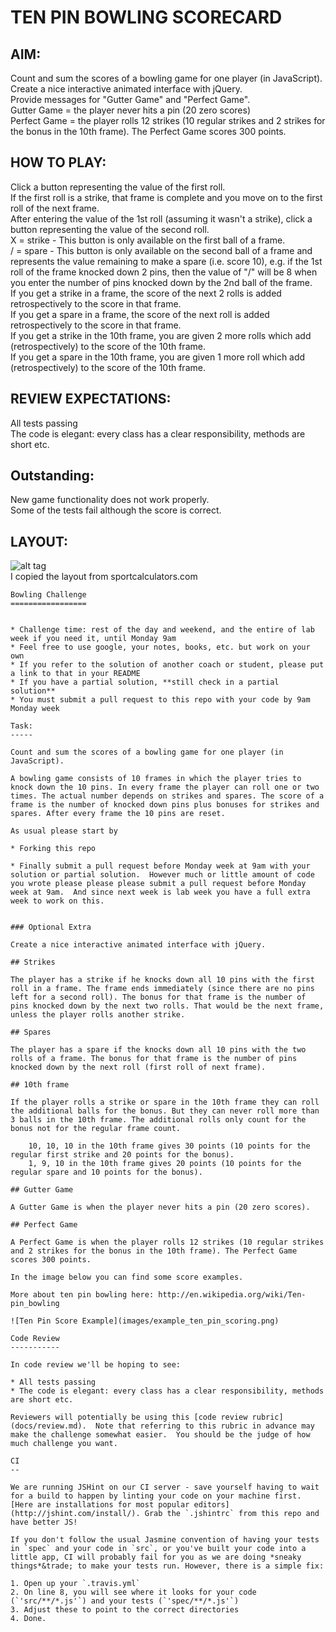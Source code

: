 # TEN PIN BOWLING SCORECARD

## AIM:
Count and sum the scores of a bowling game for one player (in JavaScript).  
Create a nice interactive animated interface with jQuery.  
Provide messages for "Gutter Game" and "Perfect Game".  
Gutter Game = the player never hits a pin (20 zero scores)  
Perfect Game = the player rolls 12 strikes (10 regular strikes and 2 strikes for the bonus in the 10th frame). The Perfect Game scores 300 points.  

## HOW TO PLAY:
Click a button representing the value of the first roll.  
If the first roll is a strike, that frame is complete and you move on to the first roll of the next frame.  
After entering the value of the 1st roll (assuming it wasn't a strike), click a button representing the value of the second roll.  
X = strike - This button is only available on the first ball of a frame.  
/ = spare - This button is only available on the second ball of a frame and represents the value remaining to make a spare (i.e. score 10), e.g. if the 1st roll of the frame knocked down 2 pins, then the value of "/" will be 8 when you enter the number of pins knocked down by the 2nd ball of the frame.  
If you get a strike in a frame, the score of the next 2 rolls is added retrospectively to the score in that frame.  
If you get a spare in a frame, the score of the next roll is added retrospectively to the score in that frame.  
If you get a strike in the 10th frame, you are given 2 more rolls which add (retrospectively) to the score of the 10th frame.  
If you get a spare in the 10th frame, you are given 1 more roll which add (retrospectively) to the score of the 10th frame.  

## REVIEW EXPECTATIONS:
All tests passing  
The code is elegant: every class has a clear responsibility, methods are short etc.  

## Outstanding:
New game functionality does not work properly.  
Some of the tests fail although the score is correct.  

## LAYOUT:

![alt tag](https://www.dropbox.com/s/7ydue0dthexq7o9/Screenshot%20from%202016-11-07%2008-15-03.png?raw=1)  
I copied the layout from sportcalculators.com
~~~~~~~~~~~~~~~~~~~~~~~~~~~~~~~~~~~~~~~~~~~~~~~~~
Bowling Challenge
=================


* Challenge time: rest of the day and weekend, and the entire of lab week if you need it, until Monday 9am
* Feel free to use google, your notes, books, etc. but work on your own
* If you refer to the solution of another coach or student, please put a link to that in your README
* If you have a partial solution, **still check in a partial solution**
* You must submit a pull request to this repo with your code by 9am Monday week

Task:
-----

Count and sum the scores of a bowling game for one player (in JavaScript).

A bowling game consists of 10 frames in which the player tries to knock down the 10 pins. In every frame the player can roll one or two times. The actual number depends on strikes and spares. The score of a frame is the number of knocked down pins plus bonuses for strikes and spares. After every frame the 10 pins are reset.

As usual please start by

* Forking this repo

* Finally submit a pull request before Monday week at 9am with your solution or partial solution.  However much or little amount of code you wrote please please please submit a pull request before Monday week at 9am.  And since next week is lab week you have a full extra week to work on this.


### Optional Extra

Create a nice interactive animated interface with jQuery.

## Strikes

The player has a strike if he knocks down all 10 pins with the first roll in a frame. The frame ends immediately (since there are no pins left for a second roll). The bonus for that frame is the number of pins knocked down by the next two rolls. That would be the next frame, unless the player rolls another strike.

## Spares

The player has a spare if the knocks down all 10 pins with the two rolls of a frame. The bonus for that frame is the number of pins knocked down by the next roll (first roll of next frame).

## 10th frame

If the player rolls a strike or spare in the 10th frame they can roll the additional balls for the bonus. But they can never roll more than 3 balls in the 10th frame. The additional rolls only count for the bonus not for the regular frame count.

    10, 10, 10 in the 10th frame gives 30 points (10 points for the regular first strike and 20 points for the bonus).
    1, 9, 10 in the 10th frame gives 20 points (10 points for the regular spare and 10 points for the bonus).

## Gutter Game

A Gutter Game is when the player never hits a pin (20 zero scores).

## Perfect Game

A Perfect Game is when the player rolls 12 strikes (10 regular strikes and 2 strikes for the bonus in the 10th frame). The Perfect Game scores 300 points.

In the image below you can find some score examples.

More about ten pin bowling here: http://en.wikipedia.org/wiki/Ten-pin_bowling

![Ten Pin Score Example](images/example_ten_pin_scoring.png)

Code Review
-----------

In code review we'll be hoping to see:

* All tests passing
* The code is elegant: every class has a clear responsibility, methods are short etc.

Reviewers will potentially be using this [code review rubric](docs/review.md).  Note that referring to this rubric in advance may make the challenge somewhat easier.  You should be the judge of how much challenge you want.

CI
--

We are running JSHint on our CI server - save yourself having to wait for a build to happen by linting your code on your machine first. [Here are installations for most popular editors](http://jshint.com/install/). Grab the `.jshintrc` from this repo and have better JS!

If you don't follow the usual Jasmine convention of having your tests in `spec` and your code in `src`, or you've built your code into a little app, CI will probably fail for you as we are doing *sneaky things*&trade; to make your tests run. However, there is a simple fix:

1. Open up your `.travis.yml`
2. On line 8, you will see where it looks for your code (`'src/**/*.js'`) and your tests (`'spec/**/*.js'`)
3. Adjust these to point to the correct directories
4. Done.
